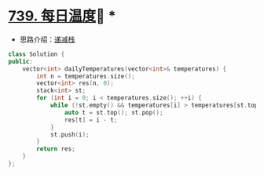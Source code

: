 # [739. 每日温度](https://leetcode-cn.com/problems/daily-temperatures/)👹 *

+ 思路介绍：[递减栈](https://leetcode-cn.com/problems/daily-temperatures/solution/leetcode-tu-jie-739mei-ri-wen-du-by-misterbooo/)

```cpp
class Solution {
public:
    vector<int> dailyTemperatures(vector<int>& temperatures) {
        int n = temperatures.size();
        vector<int> res(n, 0);
        stack<int> st;
        for (int i = 0; i < temperatures.size(); ++i) {
            while (!st.empty() && temperatures[i] > temperatures[st.top()]) {
                auto t = st.top(); st.pop();
                res[t] = i - t;
            }
            st.push(i);
        }
        return res;
    }
};
```
